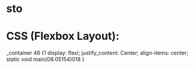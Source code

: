 # sto
# CSS (Flexbox Layout):
_container 46 {1
  display: flexi;
  justify_content: Center;
  align-items: center;
  static void main(08.05154)018
}
